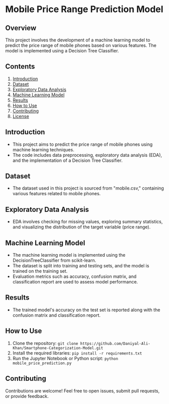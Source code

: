 # Mobile Price Range Prediction Model

## Overview
This project involves the development of a machine learning model to predict the price range of mobile phones based on various features. The model is implemented using a Decision Tree Classifier.

## Contents
1. [Introduction](#introduction)
2. [Dataset](#dataset)
3. [Exploratory Data Analysis](#exploratory-data-analysis)
4. [Machine Learning Model](#machine-learning-model)
5. [Results](#results)
6. [How to Use](#how-to-use)
7. [Contributing](#contributing)
8. [License](#license)

## Introduction
- This project aims to predict the price range of mobile phones using machine learning techniques.
- The code includes data preprocessing, exploratory data analysis (EDA), and the implementation of a Decision Tree Classifier.

## Dataset
- The dataset used in this project is sourced from "mobile.csv," containing various features related to mobile phones.

## Exploratory Data Analysis
- EDA involves checking for missing values, exploring summary statistics, and visualizing the distribution of the target variable (price range).

## Machine Learning Model
- The machine learning model is implemented using the DecisionTreeClassifier from scikit-learn.
- The dataset is split into training and testing sets, and the model is trained on the training set.
- Evaluation metrics such as accuracy, confusion matrix, and classification report are used to assess model performance.

## Results
- The trained model's accuracy on the test set is reported along with the confusion matrix and classification report.

## How to Use
1. Clone the repository: `git clone https://github.com/Daniyal-Ali-Khan/Smartphone-Categorization-Model.git`
2. Install the required libraries: `pip install -r requirements.txt`
3. Run the Jupyter Notebook or Python script: `python mobile_price_prediction.py`

## Contributing
Contributions are welcome! Feel free to open issues, submit pull requests, or provide feedback.
